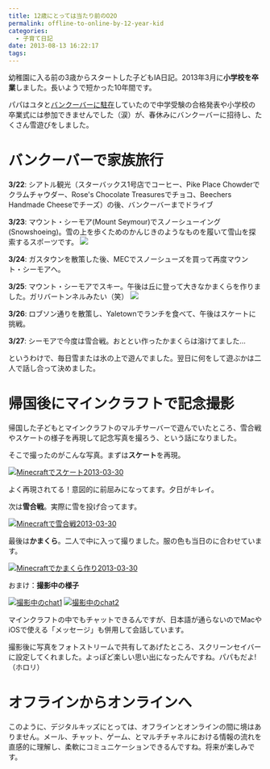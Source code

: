 ```yaml
---
title: 12歳にとっては当たり前のO2O
permalink: offline-to-online-by-12-year-kid
categories:
  - 子育て日記
date: 2013-08-13 16:22:17
tags:
---
```


幼稚園に入る前の3歳からスタートした子どもIA日記。2013年3月に**小学校を卒業**しました。長いようで短かった10年間です。

パパはユタと[バンクーバーに駐在](../us-diary-20130427/)していたので中学受験の合格発表や小学校の卒業式には参加できませんでした（涙）が、春休みにバンクーバーに招待し、たくさん雪遊びをしました。

# バンクーバーで家族旅行

**3/22**: シアトル観光（スターバックス1号店でコーヒー、Pike Place Chowderでクラムチャウダー、Rose's Chocolate Treasuresでチョコ、Beechers Handmade Cheeseでチーズ）の後、バンクーバーまでドライブ

**3/23**: マウント・シーモア(Mount Seymour)でスノーシューイング(Snowshoeing)。雪の上を歩くためのかんじきのようなものを履いて雪山を探索するスポーツです。
![](/images/ia-kid/2013-03-23-snowshoeing.png)

**3/24**: ガスタウンを散策した後、MECでスノーシューズを買って再度マウント・シーモアへ。

**3/25**: マウント・シーモアでスキー。午後は丘に登って大きなかまくらを作りました。ガリバートンネルみたい（笑）
![](/images/ia-kid/2013-03-25-ski.png)

**3/26**: ロブソン通りを散策し、Yaletownでランチを食べて、午後はスケートに挑戦。

**3/27**: シーモアで今度は雪合戦。おととい作ったかまくらは溶けてました...

というわけで、毎日雪または氷の上で遊んでました。翌日に何をして遊ぶかは二人で話し合って決めました。

# 帰国後にマインクラフトで記念撮影

帰国した子どもとマインクラフトのマルチサーバーで遊んでいたところ、雪合戦やスケートの様子を再現して記念写真を撮ろう、という話になりました。

そこで撮ったのがこんな写真。まずは**スケート**を再現。

[![Minecraftでスケート2013-03-30](https://farm8.staticflickr.com/7421/9493130848_ba58c9f166.jpg)](http://www.flickr.com/photos/27261559@N06/9493130848/)

よく再現されてる！意図的に前屈みになってます。夕日がキレイ。

次は**雪合戦**。実際に雪を投げ合ってます。

[![Minecraftで雪合戦2013-03-30](https://farm3.staticflickr.com/2847/9493132122_2a382ca0e9.jpg)](http://www.flickr.com/photos/27261559@N06/9493132122/)

最後は**かまくら**。二人で中に入って撮りました。服の色も当日のに合わせています。

[![Minecraftでかまくら作り2013-03-30](https://farm3.staticflickr.com/2857/9490335393_005bf58587.jpg)](http://www.flickr.com/photos/27261559@N06/9490335393/)

おまけ：**撮影中の様子**

[![撮影中のchat1](https://farm4.staticflickr.com/3817/9493262836_a466b2e45c.jpg)](http://www.flickr.com/photos/27261559@N06/9493262836/) [![撮影中のchat2](https://farm4.staticflickr.com/3782/9490465703_c9400ede07.jpg)](http://www.flickr.com/photos/27261559@N06/9490465703/)

マインクラフトの中でもチャットできるんですが、日本語が通らないのでMacやiOSで使える「メッセージ」も併用して会話しています。

撮影後に写真をフォトストリームで共有してあげたところ、スクリーンセイバーに設定してくれました。よっぽど楽しい思い出になったんですね。パパもだよ!（ホロリ）

# オフラインからオンラインへ

このように、デジタルキッズにとっては、オフラインとオンラインの間に境はありません。メール、チャット、ゲーム、とマルチチャネルにおける情報の流れを直感的に理解し、柔軟にコミュニケーションできるんですね。将来が楽しみです。